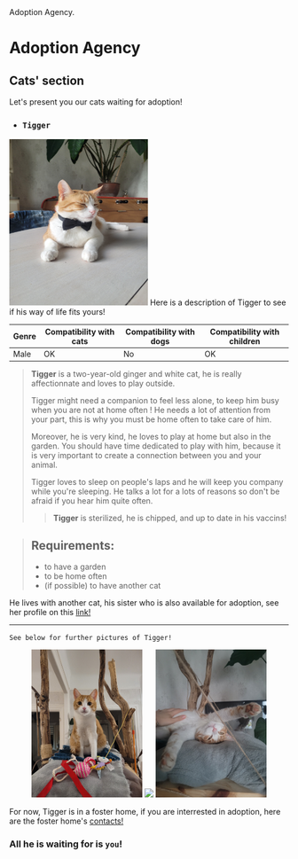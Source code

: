 <div class="center-text">
    Adoption Agency.
</div>


# Adoption Agency
## Cats' section  
Let's present you our cats waiting for adoption!
- ### `Tigger` 
<img src="./tigrou.jpg" alt="Tigrou" width="250" height="300">  
Here is a description of Tigger to see if his way of life fits yours!

| Genre | Compatibility with cats | Compatibility with dogs | Compatibility with children |
|-------|--------------------|---------------------|----------------------|
| Male  | OK               | No                 | OK                 |

>**Tigger**  is a two-year-old ginger and white cat, he is really affectionnate and loves to play outside.
>
>Tigger might need a companion to feel less alone, to keep him busy when you are not at home often !  He needs a lot of attention from your part, this is why you must be home often to take care of him. 
>
>Moreover, he is very kind, he loves to play at home but also in the garden. You should have time dedicated to play with him, because it is very important to create a connection between you and your animal.  
>
>Tigger loves to sleep on people's laps and he will keep you company while you're sleeping. He talks a lot for a lots of reasons so don't be afraid if you hear him quite often. 
>
>
>> **Tigger** is sterilized, he is chipped, and up to date in his vaccins!

>## Requirements:
> - to have a garden
> - to be home often
> - (if possible) to have another cat

He lives with another cat, his sister who is also available for adoption, see her profile on this [link!](index_2.md)

>>

* * *  
~~~
See below for further pictures of Tigger! 
~~~
<p align="center">
  <img src="20231224_201340.jpg" width="200" />
  <img src="20240413_163530.jpg" width="200" />
   <img src="20240615_214826.jpg" width="200" />
</p>

For now, Tigger is in a foster home, if you are interrested in adoption, here are the foster home's [contacts!](phone_number_index.md)
 

### All he is waiting for is `you`!





  






